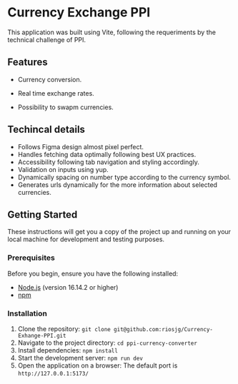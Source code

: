 # Currency Exchange PPI

This application was built using Vite, following the requeriments by the technical challenge of PPI.

## Features

- Currency conversion.

- Real time exchange rates.

- Possibility to swapm currencies.

## Techincal details

- Follows Figma design almost pixel perfect.
- Handles fetching data optimally following best UX practices.
- Accessibility following tab navigation and styling accordingly.
- Validation on inputs using yup.
- Dynamically spacing on number type according to the currency symbol.
- Generates urls dynamically for the more information about selected currencies.

## Getting Started

These instructions will get you a copy of the project up and running on your local machine for development and testing purposes.

### Prerequisites

Before you begin, ensure you have the following installed:

- [Node.js](https://nodejs.org/) (version 16.14.2 or higher)
- [npm](https://www.npmjs.com/)

### Installation

1. Clone the repository:
   `git clone git@github.com:riosjg/Currency-Exhange-PPI.git`
2. Navigate to the project directory:
   `cd ppi-currency-converter`
3. Install dependencies:
   `npm install`
4. Start the development server:
   `npm run dev`
5. Open the application on a browser:
   The default port is `http://127.0.0.1:5173/`

